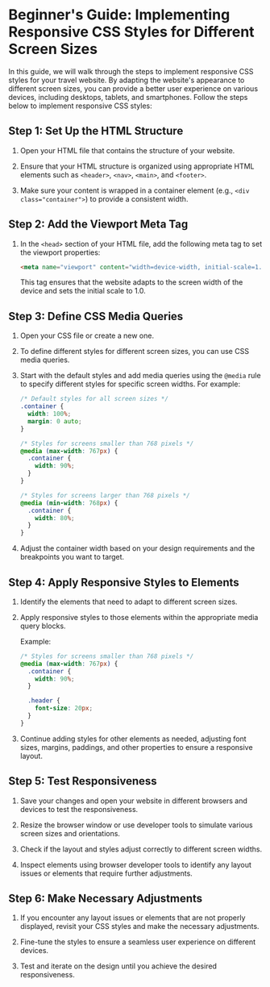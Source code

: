 # Beginner's Guide: Implementing Responsive CSS Styles for Different Screen Sizes

In this guide, we will walk through the steps to implement responsive CSS styles for your travel website. By adapting the website's appearance to different screen sizes, you can provide a better user experience on various devices, including desktops, tablets, and smartphones. Follow the steps below to implement responsive CSS styles:

## Step 1: Set Up the HTML Structure

1. Open your HTML file that contains the structure of your website.

2. Ensure that your HTML structure is organized using appropriate HTML elements such as `<header>`, `<nav>`, `<main>`, and `<footer>`.

3. Make sure your content is wrapped in a container element (e.g., `<div class="container">`) to provide a consistent width.

## Step 2: Add the Viewport Meta Tag

1. In the `<head>` section of your HTML file, add the following meta tag to set the viewport properties:

   ```html
   <meta name="viewport" content="width=device-width, initial-scale=1.0">
   ```

   This tag ensures that the website adapts to the screen width of the device and sets the initial scale to 1.0.

## Step 3: Define CSS Media Queries

1. Open your CSS file or create a new one.

2. To define different styles for different screen sizes, you can use CSS media queries.

3. Start with the default styles and add media queries using the `@media` rule to specify different styles for specific screen widths. For example:

   ```css
   /* Default styles for all screen sizes */
   .container {
     width: 100%;
     margin: 0 auto;
   }

   /* Styles for screens smaller than 768 pixels */
   @media (max-width: 767px) {
     .container {
       width: 90%;
     }
   }

   /* Styles for screens larger than 768 pixels */
   @media (min-width: 768px) {
     .container {
       width: 80%;
     }
   }
   ```

4. Adjust the container width based on your design requirements and the breakpoints you want to target.

## Step 4: Apply Responsive Styles to Elements

1. Identify the elements that need to adapt to different screen sizes.

2. Apply responsive styles to those elements within the appropriate media query blocks.

   Example:

   ```css
   /* Styles for screens smaller than 768 pixels */
   @media (max-width: 767px) {
     .container {
       width: 90%;
     }
   
     .header {
       font-size: 20px;
     }
   }
   ```

3. Continue adding styles for other elements as needed, adjusting font sizes, margins, paddings, and other properties to ensure a responsive layout.

## Step 5: Test Responsiveness

1. Save your changes and open your website in different browsers and devices to test the responsiveness.

2. Resize the browser window or use developer tools to simulate various screen sizes and orientations.

3. Check if the layout and styles adjust correctly to different screen widths.

4. Inspect elements using browser developer tools to identify any layout issues or elements that require further adjustments.

## Step 6: Make Necessary Adjustments

1. If you encounter any layout issues or elements that are not properly displayed, revisit your CSS styles and make the necessary adjustments.

2. Fine-tune the styles to ensure a seamless user experience on different devices.

3. Test and iterate on the design until you achieve the desired responsiveness.

